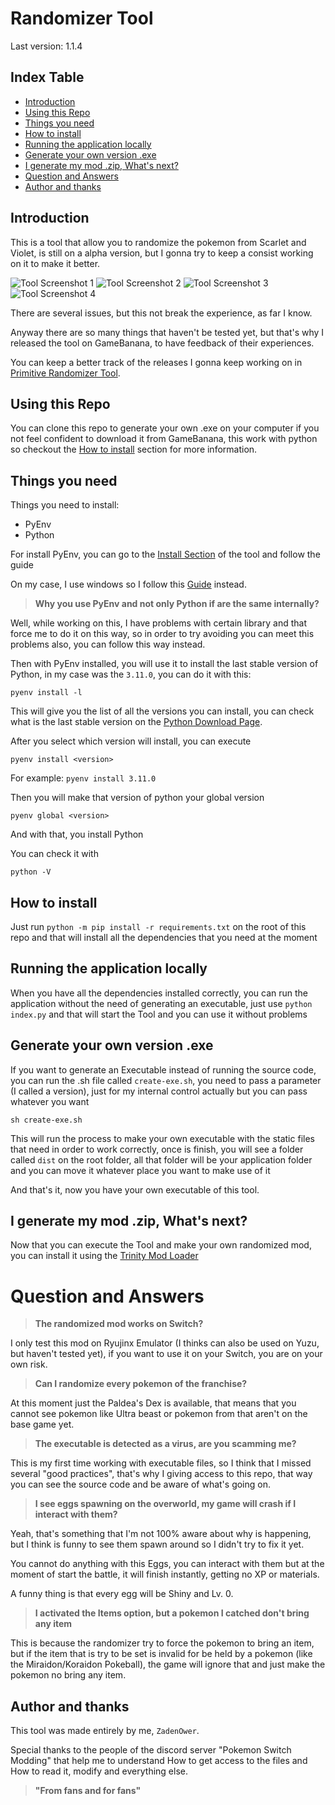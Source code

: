 # Randomizer Tool

Last version: 1.1.4

## Index Table

- [Introduction](#introduction)
- [Using this Repo](#using-this-repo)
- [Things you need](#things-you-need)
- [How to install](#how-to-install)
- [Running the application locally](#running-the-application-locally)
- [Generate your own version .exe](#generate-your-own-version-exe)
- [I generate my mod .zip, What's next?](#i-generate-my-mod-zip-whats-next)
- [Question and Answers](#question-and-answers)
- [Author and thanks](#author-and-thanks)

## Introduction

This is a tool that allow you to randomize the pokemon from Scarlet and Violet, is still on a alpha version, but I gonna try to keep a consist working on it to make it better.

![Tool Screenshot 1](https://images.gamebanana.com/img/ss/tools/639000a8be8c6.jpg)
![Tool Screenshot 2](https://images.gamebanana.com/img/ss/tools/639000a8c4553.jpg)
![Tool Screenshot 3](https://images.gamebanana.com/img/ss/tools/639000a8dedb1.jpg)
![Tool Screenshot 4](https://images.gamebanana.com/img/ss/tools/639000a8d3b7c.jpg)

There are several issues, but this not break the experience, as far I know.

Anyway there are so many things that haven't be tested yet, but that's why I released the tool on GameBanana, to have feedback of their experiences.

You can keep a better track of the releases I gonna keep working on in
[Primitive Randomizer Tool](https://gamebanana.com/tools/11402).

## Using this Repo

You can clone this repo to generate your own .exe on your computer if you not feel confident to download it from GameBanana, this work with python so checkout the [How to install](#how-to-install) section for more information.

## Things you need

Things you need to install:
* PyEnv
* Python

For install PyEnv, you can go to the [Install Section](https://github.com/pyenv/pyenv#installation) of the tool and follow the guide

On my case, I use windows so I follow this [Guide](https://github.com/pyenv-win/pyenv-win#quick-start) instead.

>  **Why you use PyEnv and not only Python if are the same internally?**

Well, while working on this, I have problems with certain library and that force me to do it on this way, so in order to try avoiding you can meet this problems also, you can follow this way instead.

Then with PyEnv installed, you will use it to install the last stable version of Python, in my case was the `3.11.0`, you can do it with this:

```
pyenv install -l
```

This will give you the list of all the versions you can install, you can check what is the last stable version on the [Python Download Page](https://www.python.org/downloads/).

After you select which version will install, you can execute

```
pyenv install <version>
```

For example: ```pyenv install 3.11.0```

Then you will make that version of python your global version

```
pyenv global <version>
```

And with that, you install Python

You can check it with

```
python -V
```

## How to install

Just run ```python -m pip install -r requirements.txt``` on the root of this repo and that will install all the dependencies that you need at the moment

## Running the application locally

When you have all the dependencies installed correctly, you can run the application without the need of generating an executable, just use ```python index.py``` and that will start the Tool and you can use it without problems

## Generate your own version .exe

If you want to generate an Executable instead of running the source code, you can run the .sh file called `create-exe.sh`, you need to pass a parameter (I called a version), just for my internal control actually but you can pass whatever you want

```
sh create-exe.sh
```

This will run the process to make your own executable with the static files that need in order to work correctly, once is finish, you will see a folder called `dist` on the root folder, all that folder will be your application folder and you can move it whatever place you want to make use of it

And that's it, now you have your own executable of this tool.

## I generate my mod .zip, What's next?

Now that you can execute the Tool and make your own randomized mod, you can install it using the [Trinity Mod Loader](https://gamebanana.com/tools/11366)

# Question and Answers

> **The randomized mod works on Switch?**

I only test this mod on Ryujinx Emulator (I thinks can also be used on Yuzu, but haven't tested yet), if you want to use it on your Switch, you are on your own risk.

> **Can I randomize every pokemon of the franchise?**

At this moment just the Paldea's Dex is available, that means that you cannot see pokemon like Ultra beast or pokemon from that aren't on the base game yet.

> **The executable is detected as a virus, are you scamming me?**

This is my first time working with executable files, so I think that I missed several "good practices", that's why I giving access to this repo, that way you can see the source code and be aware of what's going on.

> **I see eggs spawning on the overworld, my game will crash if I interact with them?**

Yeah, that's something that I'm not 100% aware about why is happening, but I think is funny to see them spawn around so I didn't try to fix it yet.

You cannot do anything with this Eggs, you can interact with them but at the moment of start the battle, it will finish instantly, getting no XP or materials.

A funny thing is that every egg will be Shiny and Lv. 0.

> **I activated the Items option, but a pokemon I catched don't bring any item**

This is because the randomizer try to force the pokemon to bring an item, but if the item that is try to be set is invalid for be held by a pokemon (like the Miraidon/Koraidon Pokeball), the game will ignore that and just make the pokemon no bring any item.

## Author and thanks

This tool was made entirely by me, `ZadenOwer`.

Special thanks to the people of the discord server "Pokemon Switch Modding" that help me to understand How to get access to the files and How to read it, modify and everything else.

> **"From fans and for fans"** 
